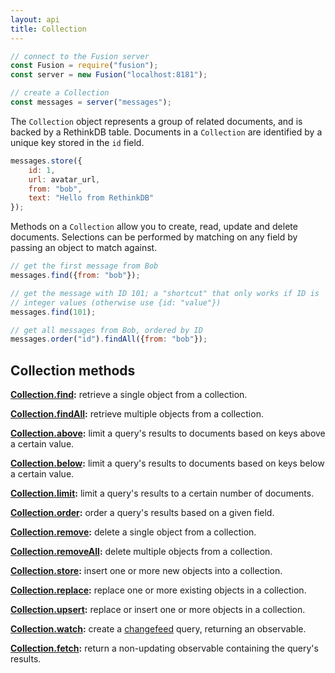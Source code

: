 ```yaml
---
layout: api
title: Collection
---
```


```js
// connect to the Fusion server
const Fusion = require("fusion");
const server = new Fusion("localhost:8181");

// create a Collection
const messages = server("messages");
```

The `Collection` object represents a group of related documents, and is backed by a RethinkDB table. Documents in a `Collection` are identified by a unique key stored in the `id` field.

```js
messages.store({
    id: 1,
    url: avatar_url,
    from: "bob",
    text: "Hello from RethinkDB"
});
```

Methods on a `Collection` allow you to create, read, update and delete documents. Selections can be performed by matching on any field by passing an object to match against.

```js
// get the first message from Bob
messages.find({from: "bob"});

// get the message with ID 101; a "shortcut" that only works if ID is
// integer values (otherwise use {id: "value"})
messages.find(101);

// get all messages from Bob, ordered by ID
messages.order("id").findAll({from: "bob"});
```

## Collection methods

**[Collection.find][cfi]:** retrieve a single object from a collection.

**[Collection.findAll][cfa]:** retrieve multiple objects from a collection.

**[Collection.above][cab]:** limit a query's results to documents based on keys above a certain value.

**[Collection.below][cbe]:** limit a query's results to documents based on keys below a certain value.

**[Collection.limit][cli]:** limit a query's results to a certain number of documents.

**[Collection.order][cor]:** order a query's results based on a given field.

**[Collection.remove][cre]:** delete a single object from a collection.

**[Collection.removeAll][cra]:** delete multiple objects from a collection.

**[Collection.store][cst]:** insert one or more new objects into a collection.

**[Collection.replace][cre]:** replace one or more existing objects in a collection.

**[Collection.upsert][cup]:** replace or insert one or more objects in a collection.

**[Collection.watch][cwa]:** create a [changefeed][] query, returning an observable.

**[Collection.fetch][cfe]:** return a non-updating observable containing the query's results.

[changefeed]: http://rethinkdb.com/docs/changefeeds/ruby/
[cfi]: /api/collection-find/
[cfa]: /api/collection-findall/
[cli]: /api/collection-limit/
[cor]: /api/collection-order/
[cre]: /api/collection-remove/
[cra]: /api/collection-removeall/
[cst]: /api/collection-store/
[cre]: /api/collection-replace/
[cup]: /api/collection-upsert/
[cwa]: /api/collection-watch/
[cfe]: /api/collection-fetch/
[cab]: /api/collection-above/
[cbe]: /api/collection-below/
